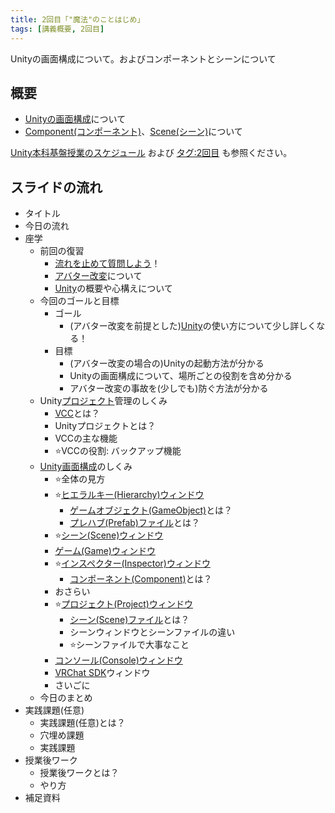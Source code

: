 ```yaml
---
title: 2回目「"魔法"のことはじめ」
tags: [講義概要, 2回目]
---
```


Unityの画面構成について。およびコンポーネントとシーンについて

## 概要

- [Unityの画面構成](/docs/索引/STU/Unityの画面構成)について
- [Component(コンポーネント)](/docs/索引/ABC/Component)、[Scene(シーン)](/docs/索引/STU/Scene-File)について

[Unity本科基盤授業のスケジュール](/docs/索引/STU/Unity本科基盤授業のスケジュール) および [タグ:2回目](/docs/tags/2-回目) も参照ください。

## スライドの流れ

- タイトル
- 今日の流れ
- 座学
  - 前回の復習
    - [流れを止めて質問しよう](/docs/索引/な行/流れを止めて質問する)！
    - [アバター改変](/docs/索引/あ行/アバター改変)について
    - [Unity](/docs/索引/STU/Unity)の概要や心構えについて
  - 今回のゴールと目標
    - ゴール
      - (アバター改変を前提とした)[Unity](/docs/索引/STU/Unity)の使い方について少し詳しくなる！
    - 目標
      - (アバター改変の場合の)Unityの起動方法が分かる
      - Unityの画面構成について、場所ごとの役割を含め分かる
      - アバター改変の事故を(少しでも)防ぐ方法が分かる
  - Unity[プロジェクト](/docs/索引/PQR/Project)管理のしくみ
    - [VCC](/docs/索引/VWX/VCC)とは？
    - Unityプロジェクトとは？
    - VCCの主な機能
    - ⭐VCCの役割: バックアップ機能
  - [Unity画面構成](/docs/索引/STU/Unityの画面構成)のしくみ
    - ⭐全体の見方
    - ⭐[ヒエラルキー(Hierarchy)ウィンドウ](/docs/索引/GHI/Hierarchyウィンドウ)
      - [ゲームオブジェクト(GameObject)](/docs/索引/GHI/GameObject)とは？
      - [プレハブ(Prefab)ファイル](/docs/索引/PQR/Prefab)とは？
    - ⭐[シーン(Scene)ウィンドウ](/docs/索引/STU/Scene-Window)
    - [ゲーム(Game)ウィンドウ](/docs/索引/GHI/Gameウィンドウ)
    - ⭐[インスペクター(Inspector)ウィンドウ](/docs/索引/GHI/Inspectorウィンドウ)
      - [コンポーネント(Component)](/docs/索引/ABC/Component)とは？
    - おさらい
    - ⭐[プロジェクト(Project)ウィンドウ](/docs/索引/PQR/Projectウィンドウ)
      - [シーン(Scene)ファイル](/docs/索引/STU/Scene-File)とは？
      - シーンウィンドウとシーンファイルの違い
      - ⭐シーンファイルで大事なこと
    - [コンソール(Console)ウィンドウ](/docs/索引/ABC/Consoleウィンドウ)
    - [VRChat SDK](/docs/索引/VWX/VRCSDK)ウィンドウ
    - さいごに
  - 今日のまとめ
- 実践課題(任意)
  - 実践課題(任意)とは？
  - 穴埋め課題
  - 実践課題
- 授業後ワーク
  - 授業後ワークとは？
  - やり方
- 補足資料
